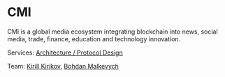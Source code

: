 # CMI

CMI is a global media ecosystem integrating blockchain into news, social media, trade, finance, education and technology innovation.

Services: [Architecture / Protocol Design](../architecture-design-protocol/)

Team: [Kirill Kirikov](../about/kirill-kirikov.md), [Bohdan Malkevych](../about/bohdan-malkevych.md)








